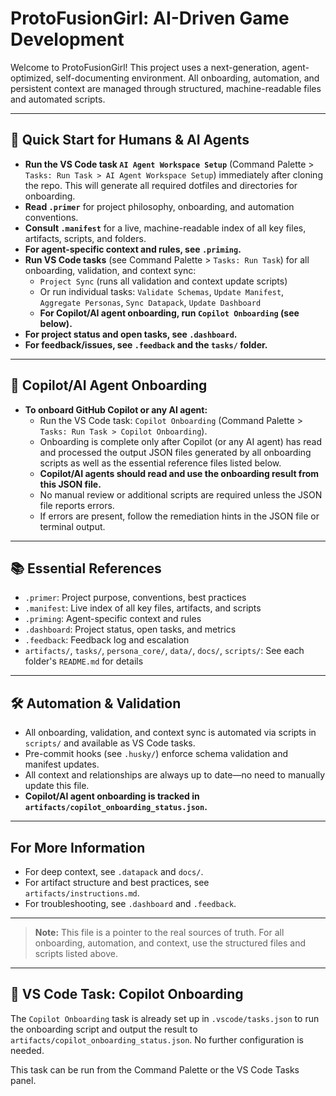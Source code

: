 # ProtoFusionGirl: AI-Driven Game Development

Welcome to ProtoFusionGirl! This project uses a next-generation, agent-optimized, self-documenting environment. All onboarding, automation, and persistent context are managed through structured, machine-readable files and automated scripts.

---

## 🚀 Quick Start for Humans & AI Agents

- **Run the VS Code task `AI Agent Workspace Setup`** (Command Palette > `Tasks: Run Task > AI Agent Workspace Setup`) immediately after cloning the repo. This will generate all required dotfiles and directories for onboarding.
- **Read `.primer`** for project philosophy, onboarding, and automation conventions.
- **Consult `.manifest`** for a live, machine-readable index of all key files, artifacts, scripts, and folders.
- **For agent-specific context and rules, see `.priming`.**
- **Run VS Code tasks** (see Command Palette > `Tasks: Run Task`) for all onboarding, validation, and context sync:
  - `Project Sync` (runs all validation and context update scripts)
  - Or run individual tasks: `Validate Schemas`, `Update Manifest`, `Aggregate Personas`, `Sync Datapack`, `Update Dashboard`
  - **For Copilot/AI agent onboarding, run `Copilot Onboarding` (see below).**
- **For project status and open tasks, see `.dashboard`.**
- **For feedback/issues, see `.feedback` and the `tasks/` folder.**

---

## 🤖 Copilot/AI Agent Onboarding

- **To onboard GitHub Copilot or any AI agent:**
  - Run the VS Code task: `Copilot Onboarding` (Command Palette > `Tasks: Run Task > Copilot Onboarding`).
  - Onboarding is complete only after Copilot (or any AI agent) has read and processed the output JSON files generated by all onboarding scripts as well as the essential reference files listed below.
  - **Copilot/AI agents should read and use the onboarding result from this JSON file.**
  - No manual review or additional scripts are required unless the JSON file reports errors.
  - If errors are present, follow the remediation hints in the JSON file or terminal output.

---

## 📚 Essential References
- `.primer`: Project purpose, conventions, best practices
- `.manifest`: Live index of all key files, artifacts, and scripts
- `.priming`: Agent-specific context and rules
- `.dashboard`: Project status, open tasks, and metrics
- `.feedback`: Feedback log and escalation
- `artifacts/`, `tasks/`, `persona_core/`, `data/`, `docs/`, `scripts/`: See each folder's `README.md` for details

---

## 🛠️ Automation & Validation
- All onboarding, validation, and context sync is automated via scripts in `scripts/` and available as VS Code tasks.
- Pre-commit hooks (see `.husky/`) enforce schema validation and manifest updates.
- All context and relationships are always up to date—no need to manually update this file.
- **Copilot/AI agent onboarding is tracked in `artifacts/copilot_onboarding_status.json`.**

---

## For More Information
- For deep context, see `.datapack` and `docs/`.
- For artifact structure and best practices, see `artifacts/instructions.md`.
- For troubleshooting, see `.dashboard` and `.feedback`.

---

> **Note:** This file is a pointer to the real sources of truth. For all onboarding, automation, and context, use the structured files and scripts listed above.

---

## 🧩 VS Code Task: Copilot Onboarding

The `Copilot Onboarding` task is already set up in `.vscode/tasks.json` to run the onboarding script and output the result to `artifacts/copilot_onboarding_status.json`. No further configuration is needed.

This task can be run from the Command Palette or the VS Code Tasks panel.
